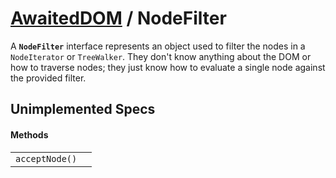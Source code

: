 # [AwaitedDOM](/docs/hero/basic-client/awaited-dom) <span>/</span> NodeFilter

<div class='overview'>A <strong><code>NodeFilter</code></strong> interface represents an object used to filter the nodes in a <code>NodeIterator</code> or <code>TreeWalker</code>. They don't know anything about the DOM or how to traverse nodes; they just know how to evaluate a single node against the provided filter.</div>

## Unimplemented Specs

#### Methods

|     |     |
| --- | --- |
| `acceptNode()` |  |
